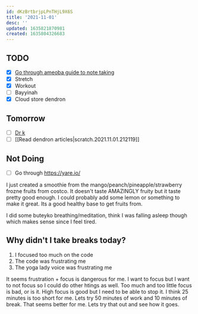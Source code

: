 ```yaml
---
id: dKzBrtbrjpLPnTHjL9X6S
title: '2021-11-01'
desc: ''
updated: 1635821870981
created: 1635804326683
---
```


## TODO

- [x] [Go through ameoba guide to note taking](https://wiki.dendron.so/notes/e780000d-c784-4945-8e42-35218a3ecf10)
- [x] Stretch
- [x] Workout
- [ ] Bayyinah
- [x] Cloud store dendron

## Tomorrow

- [ ] [Dr k](https://www.twitch.tv/videos/1193129651)
- [ ] [[Read dendron articles|scratch.2021.11.01.212119]]

## Not Doing

- [ ] Go through https://yare.io/

I just created a smoothie from the mango/peanch/pineapple/strawberry frozne fruits from costco. It doesn't taste AMAZINGLY fruity but it taste pretty good enough. I could probably add some lemon or something to make it great. Its a good healthy base to get fruits from.

I did some buteyko breathing/meditation, think I was falling asleep though which makes sense since I feel tired.

## Why didn't I take breaks today?

1. I focused too much on the code
2. The code was frustrating me
3. The yoga lady voice was frustrating me

It seems frustration + focus is dangerous for me. I want to focus but I want to not focus so I could do other htings as well. Too much and too little focus is bad, or is it. High focus is good but I need to be able to stop it. I think 25 minutes is too short for me. Lets try 50 minutes of work and 10 minutes of break. That seems better for me. Lets try that out and see how it goes.
